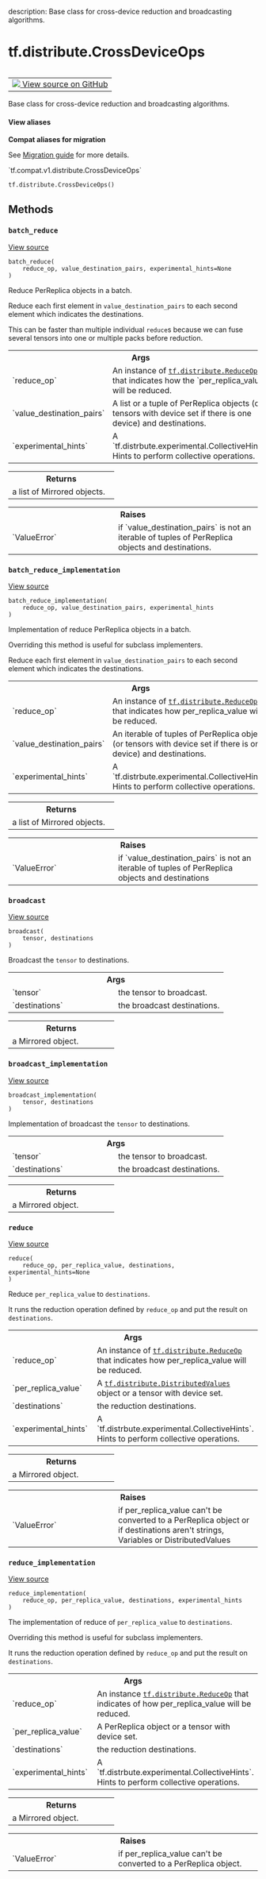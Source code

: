 description: Base class for cross-device reduction and broadcasting algorithms.

<div itemscope itemtype="http://developers.google.com/ReferenceObject">
<meta itemprop="name" content="tf.distribute.CrossDeviceOps" />
<meta itemprop="path" content="Stable" />
<meta itemprop="property" content="__init__"/>
<meta itemprop="property" content="batch_reduce"/>
<meta itemprop="property" content="batch_reduce_implementation"/>
<meta itemprop="property" content="broadcast"/>
<meta itemprop="property" content="broadcast_implementation"/>
<meta itemprop="property" content="reduce"/>
<meta itemprop="property" content="reduce_implementation"/>
</div>

# tf.distribute.CrossDeviceOps

<!-- Insert buttons and diff -->

<table class="tfo-notebook-buttons tfo-api nocontent" align="left">
<td>
  <a target="_blank" href="https://github.com/tensorflow/tensorflow/blob/r2.3/tensorflow/python/distribute/cross_device_ops.py#L217-L405">
    <img src="https://www.tensorflow.org/images/GitHub-Mark-32px.png" />
    View source on GitHub
  </a>
</td>
</table>



Base class for cross-device reduction and broadcasting algorithms.

<section class="expandable">
  <h4 class="showalways">View aliases</h4>
  <p>
<b>Compat aliases for migration</b>
<p>See
<a href="https://www.tensorflow.org/guide/migrate">Migration guide</a> for
more details.</p>
<p>`tf.compat.v1.distribute.CrossDeviceOps`</p>
</p>
</section>

<pre class="devsite-click-to-copy prettyprint lang-py tfo-signature-link">
<code>tf.distribute.CrossDeviceOps()
</code></pre>



<!-- Placeholder for "Used in" -->


## Methods

<h3 id="batch_reduce"><code>batch_reduce</code></h3>

<a target="_blank" href="https://github.com/tensorflow/tensorflow/blob/r2.3/tensorflow/python/distribute/cross_device_ops.py#L272-L322">View source</a>

<pre class="devsite-click-to-copy prettyprint lang-py tfo-signature-link">
<code>batch_reduce(
    reduce_op, value_destination_pairs, experimental_hints=None
)
</code></pre>

Reduce PerReplica objects in a batch.

Reduce each first element in `value_destination_pairs` to each second
element which indicates the destinations.

This can be faster than multiple individual `reduce`s because we can
fuse several tensors into one or multiple packs before reduction.

<!-- Tabular view -->
 <table class="responsive fixed orange">
<colgroup><col width="214px"><col></colgroup>
<tr><th colspan="2">Args</th></tr>

<tr>
<td>
`reduce_op`
</td>
<td>
An instance of <a href="../../tf/distribute/ReduceOp.md"><code>tf.distribute.ReduceOp</code></a> that indicates how the
`per_replica_value` will be reduced.
</td>
</tr><tr>
<td>
`value_destination_pairs`
</td>
<td>
A list or a tuple of PerReplica objects (or
tensors with device set if there is one device) and destinations.
</td>
</tr><tr>
<td>
`experimental_hints`
</td>
<td>
A `tf.distrbute.experimental.CollectiveHints`. Hints
to perform collective operations.
</td>
</tr>
</table>



<!-- Tabular view -->
 <table class="responsive fixed orange">
<colgroup><col width="214px"><col></colgroup>
<tr><th colspan="2">Returns</th></tr>
<tr class="alt">
<td colspan="2">
a list of Mirrored objects.
</td>
</tr>

</table>



<!-- Tabular view -->
 <table class="responsive fixed orange">
<colgroup><col width="214px"><col></colgroup>
<tr><th colspan="2">Raises</th></tr>

<tr>
<td>
`ValueError`
</td>
<td>
if `value_destination_pairs` is not an iterable of
tuples of PerReplica objects and destinations.
</td>
</tr>
</table>



<h3 id="batch_reduce_implementation"><code>batch_reduce_implementation</code></h3>

<a target="_blank" href="https://github.com/tensorflow/tensorflow/blob/r2.3/tensorflow/python/distribute/cross_device_ops.py#L365-L392">View source</a>

<pre class="devsite-click-to-copy prettyprint lang-py tfo-signature-link">
<code>batch_reduce_implementation(
    reduce_op, value_destination_pairs, experimental_hints
)
</code></pre>

Implementation of reduce PerReplica objects in a batch.

Overriding this method is useful for subclass implementers.

Reduce each first element in `value_destination_pairs` to each second
element which indicates the destinations.

<!-- Tabular view -->
 <table class="responsive fixed orange">
<colgroup><col width="214px"><col></colgroup>
<tr><th colspan="2">Args</th></tr>

<tr>
<td>
`reduce_op`
</td>
<td>
An instance of <a href="../../tf/distribute/ReduceOp.md"><code>tf.distribute.ReduceOp</code></a> that indicates how
per_replica_value will be reduced.
</td>
</tr><tr>
<td>
`value_destination_pairs`
</td>
<td>
An iterable of tuples of PerReplica objects
(or tensors with device set if there is one device) and destinations.
</td>
</tr><tr>
<td>
`experimental_hints`
</td>
<td>
A `tf.distrbute.experimental.CollectiveHints`. Hints
to perform collective operations.
</td>
</tr>
</table>



<!-- Tabular view -->
 <table class="responsive fixed orange">
<colgroup><col width="214px"><col></colgroup>
<tr><th colspan="2">Returns</th></tr>
<tr class="alt">
<td colspan="2">
a list of Mirrored objects.
</td>
</tr>

</table>



<!-- Tabular view -->
 <table class="responsive fixed orange">
<colgroup><col width="214px"><col></colgroup>
<tr><th colspan="2">Raises</th></tr>

<tr>
<td>
`ValueError`
</td>
<td>
if `value_destination_pairs` is not an iterable of
tuples of PerReplica objects and destinations
</td>
</tr>
</table>



<h3 id="broadcast"><code>broadcast</code></h3>

<a target="_blank" href="https://github.com/tensorflow/tensorflow/blob/r2.3/tensorflow/python/distribute/cross_device_ops.py#L324-L335">View source</a>

<pre class="devsite-click-to-copy prettyprint lang-py tfo-signature-link">
<code>broadcast(
    tensor, destinations
)
</code></pre>

Broadcast the `tensor` to destinations.


<!-- Tabular view -->
 <table class="responsive fixed orange">
<colgroup><col width="214px"><col></colgroup>
<tr><th colspan="2">Args</th></tr>

<tr>
<td>
`tensor`
</td>
<td>
the tensor to broadcast.
</td>
</tr><tr>
<td>
`destinations`
</td>
<td>
the broadcast destinations.
</td>
</tr>
</table>



<!-- Tabular view -->
 <table class="responsive fixed orange">
<colgroup><col width="214px"><col></colgroup>
<tr><th colspan="2">Returns</th></tr>
<tr class="alt">
<td colspan="2">
a Mirrored object.
</td>
</tr>

</table>



<h3 id="broadcast_implementation"><code>broadcast_implementation</code></h3>

<a target="_blank" href="https://github.com/tensorflow/tensorflow/blob/r2.3/tensorflow/python/distribute/cross_device_ops.py#L394-L405">View source</a>

<pre class="devsite-click-to-copy prettyprint lang-py tfo-signature-link">
<code>broadcast_implementation(
    tensor, destinations
)
</code></pre>

Implementation of broadcast the `tensor` to destinations.


<!-- Tabular view -->
 <table class="responsive fixed orange">
<colgroup><col width="214px"><col></colgroup>
<tr><th colspan="2">Args</th></tr>

<tr>
<td>
`tensor`
</td>
<td>
the tensor to broadcast.
</td>
</tr><tr>
<td>
`destinations`
</td>
<td>
the broadcast destinations.
</td>
</tr>
</table>



<!-- Tabular view -->
 <table class="responsive fixed orange">
<colgroup><col width="214px"><col></colgroup>
<tr><th colspan="2">Returns</th></tr>
<tr class="alt">
<td colspan="2">
a Mirrored object.
</td>
</tr>

</table>



<h3 id="reduce"><code>reduce</code></h3>

<a target="_blank" href="https://github.com/tensorflow/tensorflow/blob/r2.3/tensorflow/python/distribute/cross_device_ops.py#L228-L270">View source</a>

<pre class="devsite-click-to-copy prettyprint lang-py tfo-signature-link">
<code>reduce(
    reduce_op, per_replica_value, destinations, experimental_hints=None
)
</code></pre>

Reduce `per_replica_value` to `destinations`.

It runs the reduction operation defined by `reduce_op` and put the
result on `destinations`.

<!-- Tabular view -->
 <table class="responsive fixed orange">
<colgroup><col width="214px"><col></colgroup>
<tr><th colspan="2">Args</th></tr>

<tr>
<td>
`reduce_op`
</td>
<td>
An instance of <a href="../../tf/distribute/ReduceOp.md"><code>tf.distribute.ReduceOp</code></a> that indicates how
per_replica_value will be reduced.
</td>
</tr><tr>
<td>
`per_replica_value`
</td>
<td>
A <a href="../../tf/distribute/DistributedValues.md"><code>tf.distribute.DistributedValues</code></a> object or a tensor
with device set.
</td>
</tr><tr>
<td>
`destinations`
</td>
<td>
the reduction destinations.
</td>
</tr><tr>
<td>
`experimental_hints`
</td>
<td>
A `tf.distrbute.experimental.CollectiveHints`. Hints
to perform collective operations.
</td>
</tr>
</table>



<!-- Tabular view -->
 <table class="responsive fixed orange">
<colgroup><col width="214px"><col></colgroup>
<tr><th colspan="2">Returns</th></tr>
<tr class="alt">
<td colspan="2">
a Mirrored object.
</td>
</tr>

</table>



<!-- Tabular view -->
 <table class="responsive fixed orange">
<colgroup><col width="214px"><col></colgroup>
<tr><th colspan="2">Raises</th></tr>

<tr>
<td>
`ValueError`
</td>
<td>
if per_replica_value can't be converted to a PerReplica
object or if destinations aren't strings, Variables or DistributedValues
</td>
</tr>
</table>



<h3 id="reduce_implementation"><code>reduce_implementation</code></h3>

<a target="_blank" href="https://github.com/tensorflow/tensorflow/blob/r2.3/tensorflow/python/distribute/cross_device_ops.py#L337-L363">View source</a>

<pre class="devsite-click-to-copy prettyprint lang-py tfo-signature-link">
<code>reduce_implementation(
    reduce_op, per_replica_value, destinations, experimental_hints
)
</code></pre>

The implementation of reduce of `per_replica_value` to `destinations`.

Overriding this method is useful for subclass implementers.

It runs the reduction operation defined by `reduce_op` and put the
result on `destinations`.

<!-- Tabular view -->
 <table class="responsive fixed orange">
<colgroup><col width="214px"><col></colgroup>
<tr><th colspan="2">Args</th></tr>

<tr>
<td>
`reduce_op`
</td>
<td>
An instance <a href="../../tf/distribute/ReduceOp.md"><code>tf.distribute.ReduceOp</code></a> that indicates of how
per_replica_value will be reduced.
</td>
</tr><tr>
<td>
`per_replica_value`
</td>
<td>
A PerReplica object or a tensor with device set.
</td>
</tr><tr>
<td>
`destinations`
</td>
<td>
the reduction destinations.
</td>
</tr><tr>
<td>
`experimental_hints`
</td>
<td>
A `tf.distrbute.experimental.CollectiveHints`. Hints
to perform collective operations.
</td>
</tr>
</table>



<!-- Tabular view -->
 <table class="responsive fixed orange">
<colgroup><col width="214px"><col></colgroup>
<tr><th colspan="2">Returns</th></tr>
<tr class="alt">
<td colspan="2">
a Mirrored object.
</td>
</tr>

</table>



<!-- Tabular view -->
 <table class="responsive fixed orange">
<colgroup><col width="214px"><col></colgroup>
<tr><th colspan="2">Raises</th></tr>

<tr>
<td>
`ValueError`
</td>
<td>
if per_replica_value can't be converted to a PerReplica
object.
</td>
</tr>
</table>






